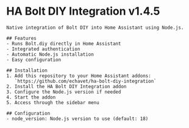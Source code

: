 # HA Bolt DIY Integration v1.4.5

    Native integration of Bolt DIY into Home Assistant using Node.js.

    ## Features
    - Runs Bolt.diy directly in Home Assistant
    - Integrated authentication
    - Automatic Node.js installation
    - Easy configuration

    ## Installation
    1. Add this repository to your Home Assistant addons:
       `https://github.com/echavet/ha-bolt-diy-integration`
    2. Install the HA Bolt DIY Integration addon
    3. Configure the Node.js version if needed
    4. Start the addon
    5. Access through the sidebar menu

    ## Configuration
    - node_version: Node.js version to use (default: 18)
